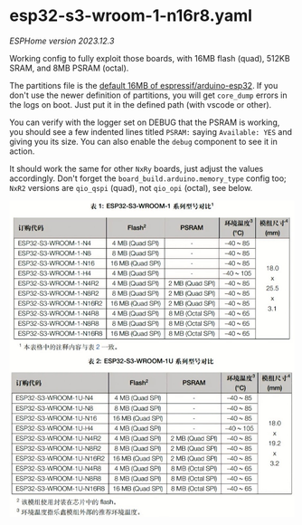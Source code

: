 # esp32-s3-wroom-1-n16r8.yaml

_ESPHome version 2023.12.3_

Working config to fully exploit those boards, with 16MB flash (quad), 512KB SRAM, and 8MB PSRAM (octal).

The partitions file is the [default 16MB of espressif/arduino-esp32](https://github.com/espressif/arduino-esp32/blob/master/tools/partitions/default_16MB.csv). If you don't use the newer definition of partitions, you will get `core_dump` errors in the logs on boot. Just put it in the defined path (with vscode or other).

You can verify with the logger set on DEBUG that the PSRAM is working, you should see a few indented lines titled `PSRAM:` saying `Available: YES` and giving you its size. You can also enable the `debug` component to see it in action.

It should work the same for other `NxRy` boards, just adjust the values accordingly. Don't forget the `board_build.arduino.memory_type` config too; `NxR2` versions are `qio_qspi` (quad), not `qio_opi` (octal), see below.

![esp32-s3-wroom-1](./assets/esp32-s3-wroom-1.jpg)